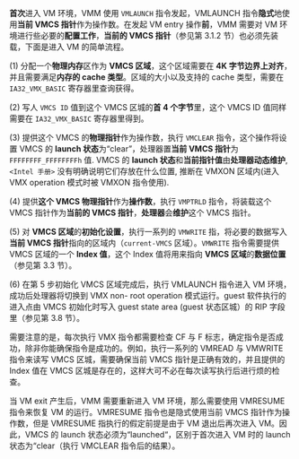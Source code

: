 
**首次**进入 VM 环境，VMM 使用 `VMLAUNCH` 指令发起，VMLAUNCH 指令**隐式**地使用**当前 VMCS 指针**作为操作数。在发起 VM entry 操作**前**，VMM 需要对 VM 环境进行些必要的**配置工作**，**当前的 VMCS 指针**（参见第 3.1.2 节）也必须先装载，下面是进入 VM 的简单流程。

(1) 分配一个**物理内存**区作为 **VMCS 区域**，这个区域需要在 **4K 字节边界上对齐**，并且需要满足**内存的 cache 类型**。区域的大小以及支持的 cache 类型，需要在 `IA32_VMX_BASIC` 寄存器里查询获得。

(2) 写人 `VMCS ID` 值到这个 VMCS 区城的**首 4 个字节**里，这个 VMCS ID 值同样需要在 `IA32_VMX_BASIC` 寄存器里得到。

(3) 提供这个 VMCS 的**物理指针**作为操作数，执行 `VMCLEAR` 指令，这个操作将设置 VMCS 的 **launch 状态**为“clear”，处理器置**当前 VMCS 指针**为 `FFFFFFFF_FFFFFFFFh` 值. VMCS 的 **launch 状态**和**当前指针值**由**处理器动态维护**, `<Intel 手册>` 没有明确说明它们存放在什么位置, 推断在 VMXON 区域内(进入 VMX operation 模式时被 VMXON 指令使用).

(4) 提供**这个 VMCS 物理指针**作为**操作数**，执行 `VMPTRLD` 指令，将装载这个 VMCS 指针作为**当前的 VMCS 指针**，**处理器**会**维护**这个 VMCS 指针。

(5) 对 **VMCS 区域**的**初始化设置**，执行一系列的 `VMWRITE` 指，将必要的数据写入**当前 VMCS 指针**指向的区域内（`current-VMCS` 区域）。`VMWRITE` 指令需要提供 VMCS 区域的一个 **Index 值**，这个 Index 值将用来指向 **VMCS 区域**的**数据位置**（参见第 3.3 节）。

(6) 在第 5 步初始化 VMCS 区域完成后，执行 VMLAUNCH 指令进入 VM 环境，成功后处理器将切换到 VMX non- root operation 模式运行。guest 软件执行的进入点由 VMCS 初始化时写入 guest state area (guest 状态区城）的 RIP 字段里（参见第 3.8 节）。

需要注意的是，每次执行 VMX 指令都需要检查 CF 与 F 标志，确定指令是否成功，除非你能确保指令是成功的。例如，执行一系列的 VMREAD 与 VMWRITE 指令来读写 VMCS 区城，需要确保当前 VMCS 指针是正确有效的，并且提供的 Index 值在 VMCS 区城是存在的，这样大可不必在每次读写执行后进行烦的检查。

当 VM exit 产生后，VMM 需要重新进入 VM 环境，那么需要使用 VMRESUME 指令来恢复 VM 的运行。VMRESUME 指令也是隐式使用当前 VMCS 指针作为操作数，但是 VMRESUME 指执行的假定前提是由于 VM 退出后再次进入 VM。因此，VMCS 的  launch 状态必须为“launched“，区别于首次进入 VM 时的 launch 状态为“clear（执行 VMCLEAR 指令后的结果）。